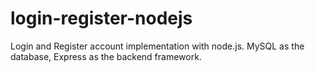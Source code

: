 # login-register-nodejs
Login and Register account implementation with node.js. MySQL as the database, Express as the backend framework.
